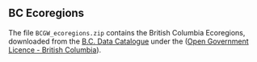 ## BC Ecoregions

The file `BCGW_ecoregions.zip` contains the British Columbia Ecoregions, downloaded from the [B.C. Data Catalogue](https://catalogue.data.gov.bc.ca/dataset/51832f47-efdf-4956-837a-45fc2c9032dd) under the ([Open Government Licence - British Columbia](https://www2.gov.bc.ca/gov/content?id=A519A56BC2BF44E4A008B33FCF527F61)). 

